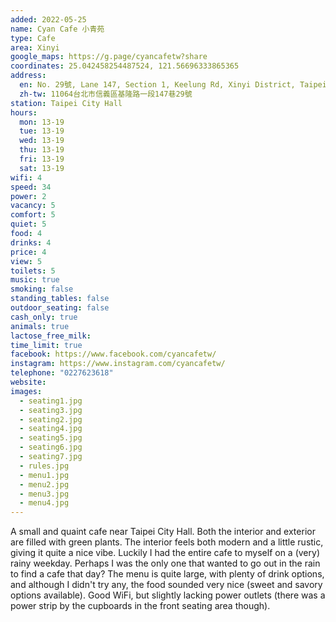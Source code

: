 ```yaml
---
added: 2022-05-25
name: Cyan Cafe 小青苑
type: Cafe
area: Xinyi
google_maps: https://g.page/cyancafetw?share
coordinates: 25.042458254487524, 121.56696333865365
address:
  en: No. 29號, Lane 147, Section 1, Keelung Rd, Xinyi District, Taipei City, 11064
  zh-tw: 11064台北市信義區基隆路一段147巷29號
station: Taipei City Hall
hours:
  mon: 13-19
  tue: 13-19
  wed: 13-19
  thu: 13-19
  fri: 13-19
  sat: 13-19
wifi: 4
speed: 34
power: 2
vacancy: 5
comfort: 5
quiet: 5
food: 4
drinks: 4
price: 4
view: 5
toilets: 5
music: true
smoking: false
standing_tables: false
outdoor_seating: false
cash_only: true
animals: true
lactose_free_milk: 
time_limit: true
facebook: https://www.facebook.com/cyancafetw/
instagram: https://www.instagram.com/cyancafetw/
telephone: "0227623618"
website: 
images:
  - seating1.jpg
  - seating3.jpg
  - seating2.jpg
  - seating4.jpg
  - seating5.jpg
  - seating6.jpg
  - seating7.jpg
  - rules.jpg
  - menu1.jpg
  - menu2.jpg
  - menu3.jpg
  - menu4.jpg
---
```


A small and quaint cafe near Taipei City Hall. Both the interior and exterior are filled with green plants. The interior feels both modern and a little rustic, giving it quite a nice vibe. Luckily I had the entire cafe to myself on a (very) rainy weekday. Perhaps I was the only one that wanted to go out in the rain to find a cafe that day? The menu is quite large, with plenty of drink options, and although I didn't try any, the food sounded very nice (sweet and savory options available). Good WiFi, but slightly lacking power outlets (there was a power strip by the cupboards in the front seating area though).
